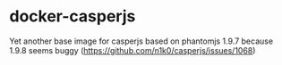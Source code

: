 docker-casperjs
===============
Yet another base image for casperjs based on phantomjs 1.9.7 because 1.9.8 seems buggy (https://github.com/n1k0/casperjs/issues/1068)